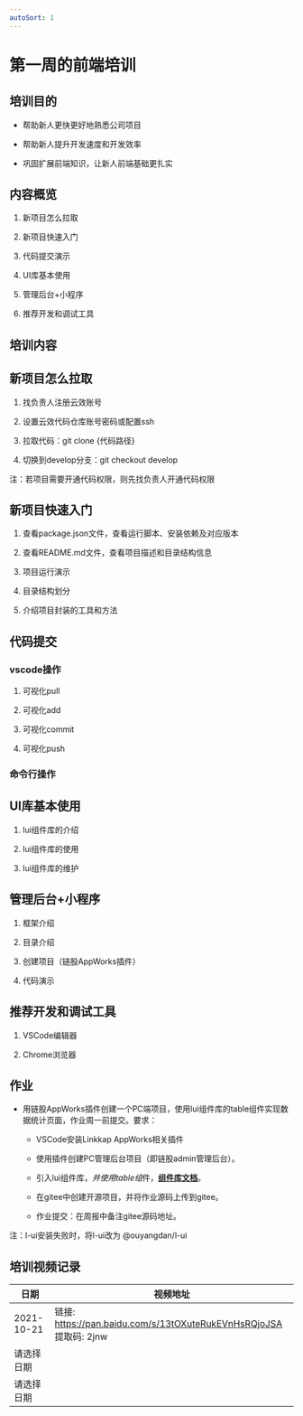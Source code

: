```yaml
---
autoSort: 1
---
```

# 第一周的前端培训
## 培训目的

- 帮助新人更快更好地熟悉公司项目

- 帮助新人提升开发速度和开发效率

- 巩固扩展前端知识，让新人前端基础更扎实



## 内容概览

1. 新项目怎么拉取

1. 新项目快速入门

1. 代码提交演示

1. UI库基本使用

1. 管理后台+小程序

1. 推荐开发和调试工具



## 培训内容

## 新项目怎么拉取

1. 找负责人注册云效账号

1. 设置云效代码仓库账号密码或配置ssh

1. 拉取代码：git clone {代码路径}

1. 切换到develop分支：git checkout develop

注：若项目需要开通代码权限，则先找负责人开通代码权限



## 新项目快速入门

1. 查看package.json文件，查看运行脚本、安装依赖及对应版本

1. 查看README.md文件，查看项目描述和目录结构信息

1. 项目运行演示

1. 目录结构划分

1. 介绍项目封装的工具和方法



## 代码提交

### vscode操作

1. 可视化pull

1. 可视化add

1. 可视化commit

1. 可视化push

### 命令行操作





## UI库基本使用

1. lui组件库的介绍

1. lui组件库的使用

1. lui组件库的维护



## 管理后台+小程序

1. 框架介绍

1. 目录介绍

1. 创建项目（链股AppWorks插件）

1. 代码演示



## 推荐开发和调试工具

1. VSCode编辑器

1. Chrome浏览器



## 作业

- 用链股AppWorks插件创建一个PC端项目，使用lui组件库的table组件实现数据统计页面，作业周一前提交。要求：

    - VSCode安装Linkkap AppWorks相关插件

    - 使用插件创建PC管理后台项目（即链股admin管理后台）。

    - 引入lui组件库，*并使用table组*件，[__组件库文档__](http://lui-dev.kapboo.com/#/table)。

    - 在gitee中创建开源项目，并将作业源码上传到gitee。

    - 作业提交：在周报中备注gitee源码地址。

注：l-ui安装失败时，将l-ui改为 @ouyangdan/l-ui

## 培训视频记录

| 日期         | 视频地址                                                           |
| ---------- | -------------------------------------------------------------- |
| 2021-10-21 | 链接: https://pan.baidu.com/s/13tOXuteRukEVnHsRQjoJSA 提取码: 2jnw  |
| 请选择日期      |                                                                |
| 请选择日期      |                                                                |

